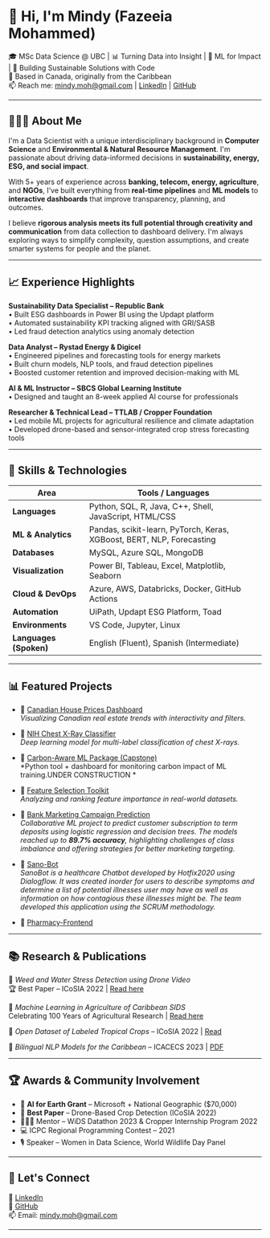# 👋 Hi, I'm Mindy (Fazeeia Mohammed)

🎓 MSc Data Science @ UBC | 📊 Turning Data into Insight | 🤖 ML for Impact | 🌱 Building Sustainable Solutions with Code  
📍 Based in Canada, originally from the Caribbean  
📫 Reach me: mindy.moh@gmail.com | [LinkedIn](https://www.linkedin.com/in/fazeeia-mohammed) | [GitHub](https://github.com/mindy001)

---

## 👩🏽‍💻 About Me

I'm a Data Scientist with a unique interdisciplinary background in **Computer Science** and **Environmental & Natural Resource Management**. I'm passionate about driving data-informed decisions in **sustainability, energy, ESG, and social impact**.

With 5+ years of experience across **banking, telecom, energy, agriculture**, and **NGOs**, I’ve built everything from **real-time pipelines** and **ML models** to **interactive dashboards** that improve transparency, planning, and outcomes.

I believe **rigorous analysis meets its full potential through creativity and communication** from data collection to dashboard delivery. I'm always exploring ways to simplify complexity, question assumptions, and create smarter systems for people and the planet.

---

## 📈 Experience Highlights

**Sustainability Data Specialist – Republic Bank**  
• Built ESG dashboards in Power BI using the Updapt platform  
• Automated sustainability KPI tracking aligned with GRI/SASB  
• Led fraud detection analytics using anomaly detection  

**Data Analyst – Rystad Energy & Digicel**  
• Engineered pipelines and forecasting tools for energy markets  
• Built churn models, NLP tools, and fraud detection pipelines  
• Boosted customer retention and improved decision-making with ML  

**AI & ML Instructor – SBCS Global Learning Institute**  
• Designed and taught an 8-week applied AI course for professionals  

**Researcher & Technical Lead – TTLAB / Cropper Foundation**  
• Led mobile ML projects for agricultural resilience and climate adaptation  
• Developed drone-based and sensor-integrated crop stress forecasting tools  

---

## 🧠 Skills & Technologies

| Area            | Tools / Languages |
|-----------------|-------------------|
| **Languages**   | Python, SQL, R, Java, C++, Shell, JavaScript, HTML/CSS |
| **ML & Analytics** | Pandas, scikit-learn, PyTorch, Keras, XGBoost, BERT, NLP, Forecasting |
| **Databases**   | MySQL, Azure SQL, MongoDB |
| **Visualization** | Power BI, Tableau, Excel, Matplotlib, Seaborn |
| **Cloud & DevOps** | Azure, AWS, Databricks, Docker, GitHub Actions |
| **Automation**  | UiPath, Updapt ESG Platform, Toad |
| **Environments** | VS Code, Jupyter, Linux |
| **Languages (Spoken)** | English (Fluent), Spanish (Intermediate) |

---

## 📊 Featured Projects

- 📌 [Canadian House Prices Dashboard](https://canadian-house-prices.onrender.com/)  
  *Visualizing Canadian real estate trends with interactivity and filters.*

- 📌 [NIH Chest X-Ray Classifier](https://github.com/mindy001/NIH-Chest-XRay-Classifier)  
  *Deep learning model for multi-label classification of chest X-rays.*

- 📌 [Carbon-Aware ML Package (Capstone)](https://github.com/mindy001/carbon-aware-ml)  
  *Python tool + dashboard for monitoring carbon impact of ML training.UNDER CONSTRUCTION *

- 📌 [Feature Selection Toolkit](https://github.com/mindy001/FeatureSelection)  
  *Analyzing and ranking feature importance in real-world datasets.*
  
- 📌 [Bank Marketing Campaign Prediction](https://github.com/UBC-MDS/BankMarketingPreditions-)  
  *Collaborative ML project to predict customer subscription to term deposits using logistic regression and decision trees. The models reached up to **89.7% accuracy**, highlighting challenges of class imbalance and offering strategies for better marketing targeting.*
  
- 📌 [Sano-Bot](https://github.com/TyreseLake/SanoBot-Chatbot)  
  *SanoBot is a healthcare Chatbot developed by Hotfix2020 using Dialogflow. It was created inorder for users to describe symptoms and determine a list of potential illnesses user may have as well as information on how contagious these illnesses might be. The team developed this application using the SCRUM methodology.*  

- 📌 [Pharmacy-Frontend]([https://github.com/TyreseLake/SanoBot-Chatbot](https://uwi-hsu-pharmacy.netlify.app/))
---

## 📚 Research & Publications

📄 *Weed and Water Stress Detection using Drone Video*  
🏆 Best Paper – ICoSIA 2022 | [Read here](https://www.atlantis-press.com/proceedings/icosia-22)

📄 *Machine Learning in Agriculture of Caribbean SIDS*  
Celebrating 100 Years of Agricultural Research | [Read here](https://online.pubhtml5.com/vilk/tcus/#p=1)

📄 *Open Dataset of Labeled Tropical Crops* – ICoSIA 2022 | [Read](https://www.atlantis-press.com/proceedings/icosia-22)

📄 *Bilingual NLP Models for the Caribbean* – ICACECS 2023 | [PDF](https://lab.tt/wp-content/uploads/2023/12/Bilingual_Dialect-Classification-using_NLP.pdf)

---

## 🏆 Awards & Community Involvement

- 🧠 **AI for Earth Grant** – Microsoft + National Geographic ($70,000)  
- 🏅 **Best Paper** – Drone-Based Crop Detection (ICoSIA 2022)  
- 👩🏽‍🏫 Mentor – WiDS Datathon 2023 & Cropper Internship Program 2022  
- 💻 ICPC Regional Programming Contest – 2021  
- 🎙️ Speaker – Women in Data Science, World Wildlife Day Panel  

---

## 🔗 Let's Connect

💼 [LinkedIn](https://www.linkedin.com/in/fazeeia-mohammed)  
📁 [GitHub](https://github.com/mindy001)  
📫 Email: [mindy.moh@gmail.com](mailto:mindy.moh@gmail.com)

---

